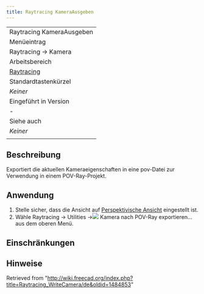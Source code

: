 ```yaml
---
title: Raytracing KameraAusgeben
---
```

|  |
| --- |
| Raytracing KameraAusgeben‏‎ |
| Menüeintrag |
| Raytracing → Kamera‏‎ |
| Arbeitsbereich |
| [Raytracing](/Raytracing_Workbench/de "Raytracing Workbench/de") |
| Standardtastenkürzel |
| *Keiner* |
| Eingeführt in Version |
| - |
| Siehe auch |
| *Keiner* |
|  |

## Beschreibung

Exportiert die aktuellen Kameraeigenschaften in eine pov-Datei zur Verwendung in einem POV-Ray-Projekt.

## Anwendung

1. Stelle sicher, dass die Ansicht auf [Perspektivische Ansicht](/Std_PerspectiveCamera/de "Std PerspectiveCamera/de") eingestellt ist.
2. Wähle  Raytracing →  Utilities →![](/images/Raytracing_WriteCamera.svg) Kamera nach POV-Ray exportieren... aus dem oberen Menü.

## Einschränkungen

## Hinweise

Retrieved from "<http://wiki.freecad.org/index.php?title=Raytracing_WriteCamera/de&oldid=1484853>"